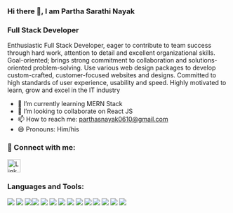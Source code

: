 ### Hi there 👋, I am Partha Sarathi Nayak

### Full Stack Developer

Enthusiastic Full Stack Developer, eager to contribute to team success through hard work, attention
to detail and excellent organizational skills. Goal-oriented; brings strong commitment to
collaboration and solutions-oriented problem-solving. Use various web design packages to develop
custom-crafted, customer-focused websites and designs. Committed to high standards of user
experience, usability and speed. Highly motivated to learn, grow and excel in the IT industry

- 🌱 I’m currently learning MERN Stack
- 👯 I’m looking to collaborate on React JS
- 📫 How to reach me: parthasnayak0610@gmail.com
- 😄 Pronouns: Him/his

### 💬 Connect with me:

<a href="https://www.linkedin.com/in/partha-sarathi-nayak-44687792/" > 
<img src="https://camo.githubusercontent.com/d659d2bac00c01b42bffbae84bdc121e828b8fecd5b4949ffa2575f5d9e4a371/68747470733a2f2f63646e2e6a7364656c6976722e6e65742f6e706d2f73696d706c652d69636f6e734076332f69636f6e732f6c696e6b6564696e2e737667" alt="LinkedIn"
	title="LinkedIn logo" width="30" height="30"  />
</a>

### Languages and Tools:

<img src = "https://img.shields.io/badge/-HTML5-E34F26?style=flat&logo=html5&logoColor=white"> <img src = "https://img.shields.io/badge/-CSS3-1572B6?style=flat&logo=css3&logoColor=white"> <img src="https://img.shields.io/badge/-Bootstrap-563D7C?style=flat&logo=bootstrap&logoColor=white"><img src="https://img.shields.io/badge/-JavaScript-eed718?style=flat&logo=javascript&logoColor=ffffff"> <img src="https://img.shields.io/badge/-React-000000?style=flat&logo=react&logoColor=00c8ff"> <img src="https://img.shields.io/badge/-Redux-764abc?style=flat&logo=redux&logoColor=white"> <img src="https://img.shields.io/badge/-MongoDB-4DB33D?style=flat&logo=mongodb&logoColor=FFFFFF"> <img src="https://img.shields.io/badge/-MySQL-F29111?style=flat&logo=mysql&logoColor=FFFFFF"> <img src="https://img.shields.io/badge/-Express.js-787878?style=flat"> <img src="https://img.shields.io/badge/-Node.js-3C873A?style=flat&logo=Node.js&logoColor=white"> <img src="http://img.shields.io/badge/-Git-F1502F?style=flat&logo=git&logoColor=FFFFFF"> <img src="http://img.shields.io/badge/-Github-000000?style=flat&logo=github&logoColor=FFFFFF"> <img src="http://img.shields.io/badge/-VS%20Code-007ACC?style=flat&logo=visual%20studio%20code&logoColor=white"> <img src="http://img.shields.io/badge/-Vercel-black?style=flat&logo=vercel&logoColor=white">


